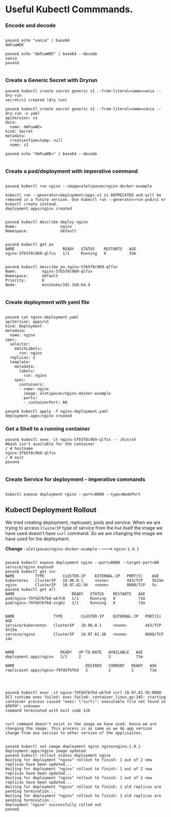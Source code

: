 # Useful Kubectl Commmands.

### Encode and decode

```

pavan$ echo "vania" | base64
dmFuaWEK

pavan$ echo "dmFuaWEK" | base64 --decode
vania
pavan$


```


### Create a Generic Secret with Dryrun
```
pavan$ kubectl create secret generic s1 --from-literal=name=vania --dry-run
secret/s1 created (dry run)

pavan$ kubectl create secret generic s1 --from-literal=name=vania --dry-run -o yaml
apiVersion: v1
data:
  name: dmFuaWE=
kind: Secret
metadata:
  creationTimestamp: null
  name: s1

pavan$ echo "dmFuaWE=" | base64 --decode


```

### Create a pod/deployment with imperative command

```

pavan$ kubectl run nginx --image=aletipavan/nginx-docker-example

kubectl run --generator=deployment/apps.v1 is DEPRECATED and will be removed in a future version. Use kubectl run --generator=run-pod/v1 or kubectl create instead.
deployment.apps/nginx created


pavan$ kubectl describe deploy nginx
Name:                   nginx
Namespace:              default


pavan$ kubectl get po
NAME                     READY   STATUS    RESTARTS   AGE
nginx-5fb5f8c969-qlfsx   1/1     Running   0          33m


pavan$ kubectl describe po nginx-5fb5f8c969-qlfsx
Name:           nginx-5fb5f8c969-qlfsx
Namespace:      default
Priority:       0
Node:           minikube/192.168.64.4


```

### Create deployment with yaml file

```

pavan$ cat nginx-deployment.yaml
apiVersion: apps/v1
kind: Deployment
metadata:
  name: nginx
spec:
  selector:
    matchLabels:
      run: nginx
  replicas: 2
  template:
    metadata:
      labels:
        run: nginx
    spec:
      containers:
      - name: nginx
        image: aletipavan/nginx-docker-example
        ports:
        - containerPort: 80

pavan$ kubectl apply -f nginx-deployment.yaml
deployment.apps/nginx created

```


### Get a Shell to a running container

```    
pavan$ kubectl exec -it nginx-5fb5f8c969-qlfsx -- /bin/sh           #bash isn't available for the container
/ # hostname
nginx-5fb5f8c969-qlfsx
/ # exit
pavan$


```

### Create Service for deployment - imperative commands

```

kubectl expose deployment nginx --port=8000 --type=NodePort

```



## Kubectl Deployment Rollout


We tried creating deployment, replicaset, pods and service. When we are trying to access `ClusterIP` type of service from the `Pod` itself the image we have used doesn't have `curl` command. So we are changing the image we have used for the deployment.

__Change__ : `aletipavan/nginx-docker-example` ---->  `nginx:1.9.1`

```

pavan$ kubectl expose deployment nginx --port=8000 --target-port=80
service/nginx exposed
pavan$ kubectl get svc
NAME         TYPE        CLUSTER-IP    EXTERNAL-IP   PORT(S)    AGE
kubernetes   ClusterIP   10.96.0.1     <none>        443/TCP    5h15m
nginx        ClusterIP   10.97.62.56   <none>        8000/TCP   5s
pavan$ kubectl get all
NAME                         READY   STATUS    RESTARTS   AGE
pod/nginx-79fdd7bfbd-wk7n9   1/1     Running   0          71m
pod/nginx-79fdd7bfbd-zcgk2   1/1     Running   0          71m


NAME                 TYPE        CLUSTER-IP    EXTERNAL-IP   PORT(S)    AGE
service/kubernetes   ClusterIP   10.96.0.1     <none>        443/TCP    5h15m
service/nginx        ClusterIP   10.97.62.56   <none>        8000/TCP   14s


NAME                    READY   UP-TO-DATE   AVAILABLE   AGE
deployment.apps/nginx   2/2     2            2           71m

NAME                               DESIRED   CURRENT   READY   AGE
replicaset.apps/nginx-79fdd7bfbd   2         2         2       71m




pavan$ kubectl exec -it nginx-79fdd7bfbd-wk7n9 curl 10.97.62.56:8000
OCI runtime exec failed: exec failed: container_linux.go:345: starting container process caused "exec: \"curl\": executable file not found in $PATH": unknown
command terminated with exit code 126


curl command doesn't exist in the image we have used, hence we are changing the image. This process is as same as we do app version change from one version to other version of the applicaiton.


pavan$ kubectl set image deployment nginx nginx=nginx:1.9.1
deployment.apps/nginx image updated
pavan$ kubectl rollout status deployment nginx
Waiting for deployment "nginx" rollout to finish: 1 out of 2 new replicas have been updated...
Waiting for deployment "nginx" rollout to finish: 1 out of 2 new replicas have been updated...
Waiting for deployment "nginx" rollout to finish: 1 out of 2 new replicas have been updated...
Waiting for deployment "nginx" rollout to finish: 1 old replicas are pending termination...
Waiting for deployment "nginx" rollout to finish: 1 old replicas are pending termination...
deployment "nginx" successfully rolled out
pavan$

```
